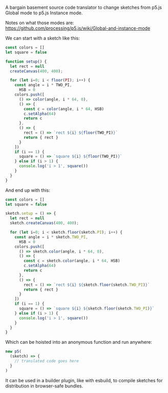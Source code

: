A bargain basement source code translator to change sketches from p5.js Global mode to p5.js Instance mode.

Notes on what those modes are: https://github.com/processing/p5.js/wiki/Global-and-instance-mode

We can start with a sketch like this:

```javascript
const colors = []
let square = false

function setup() {
  let rect = null
  createCanvas(400, 400);

  for (let i=0; i < floor(PI); i++) {
    const angle = i * TWO_PI,
      HSB = 0
    colors.push([
      () => color(angle, i * 64, 0),
      () => {
        const c = color(angle, i * 64, HSB)
        c.setAlpha(64)
        return c
      },
      () => {
        rect = () => `rect ${i} ${floor(TWO_PI)}`
        return { rect }
      }
    ])
    if (i == 1) {
      square = () => `square ${i} ${floor(TWO_PI)}`
    } else if (i > 1) {
      console.log('i > 1', square())
    }
  }
}
```

And end up with this:

```javascript
const colors = []
let square = false

sketch.setup = () => {
  let rect = null
  sketch.createCanvas(400, 400);

  for (let i=0; i < sketch.floor(sketch.PI); i++) {
    const angle = i * sketch.TWO_PI,
      HSB = 0
    colors.push([
      () => sketch.color(angle, i * 64, 0),
      () => {
        const c = sketch.color(angle, i * 64, HSB)
        c.setAlpha(64)
        return c
      },
      () => {
        rect = () => `rect ${i} ${sketch.floor(sketch.TWO_PI)}`
        return { rect }
      }
    ])
    if (i == 1) {
      square = () => `square ${i} ${sketch.floor(sketch.TWO_PI)}`
    } else if (i > 1) {
      console.log('i > 1', square())
    }
  }
}
```

Which can be hoisted into an anonymous function and run anywhere:

```javascript
new p5(
  (sketch) => {
    // translated code goes here
  }
)
```

It can be used in a builder plugin, like with esbuild, to compile sketches for distribution in browser-safe bundles.

